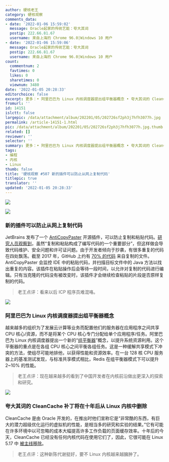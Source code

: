 ```yaml
---
author: 硬核老王
category: 硬核观察
comments_data:
- date: '2022-01-06 15:59:02'
  message: Oracle起家的传统艺能：夸大其词
  postip: 222.66.81.67
  username: 来自上海的 Chrome 96.0|Windows 10 用户
- date: '2022-01-06 15:59:06'
  message: Oracle起家的传统艺能：夸大其词
  postip: 222.66.81.67
  username: 来自上海的 Chrome 96.0|Windows 10 用户
count:
  commentnum: 2
  favtimes: 0
  likes: 0
  sharetimes: 0
  viewnum: 3480
date: '2022-01-05 20:28:33'
editorchoice: false
excerpt: 更多：• 阿里巴巴为 Linux 内核调度器提出组平衡器概念 • 夸大其词的 CleanCache 补丁将在十年后从 Linux 内核中删除
fromurl: ''
id: 14151
islctt: false
largepic: /data/attachment/album/202201/05/202726sf2ph3j7hfh3077h.jpg
permalink: /article-14151-1.html
pic: /data/attachment/album/202201/05/202726sf2ph3j7hfh3077h.jpg.thumb.jpg
related: []
reviewer: ''
selector: ''
summary: 更多：• 阿里巴巴为 Linux 内核调度器提出组平衡器概念 • 夸大其词的 CleanCache 补丁将在十年后从 Linux 内核中删除
tags:
- 编程
- 内核
- Linux
thumb: false
title: '硬核观察 #507 新的插件可以防止从网上复制代码'
titlepic: true
translator: ''
updated: '2022-01-05 20:28:33'
---
```


![](/data/attachment/album/202201/05/202726sf2ph3j7hfh3077h.jpg)


![](/data/attachment/album/202201/05/202733a6gaa0seb66803ns.jpg)


### 新的插件可以防止从网上复制代码


JetBrains 发布了一个 [AntiCopyPaster](https://github.com/JetBrains-Research/anti-copy-paster) 开源插件，可以防止复制和粘贴代码。[研究人员观察到](https://arxiv.org/abs/2112.15230)，虽然“复制和粘贴构成了编写代码的一个重要部分”，但这样做会导致代码维护、安全问题和许可证问题。由于开发者倾向于抄袭，有很多重复的代码在四处飘荡。截至 2017 年，GitHub 上约有 [70% 的代码](https://www.theregister.com/2017/11/21/github_duplicate_code/) 来自复制的文件。AntiCopyPaster 会监控 IDE 中的粘贴代码，并扫描目标文件中的 Java 方法以找出重复的内容。该插件在粘贴操作后会等待一段时间，以允许对复制的代码进行编辑。只有当克隆的代码没有被改变时，该插件才会继续检查粘贴的片段是否原样复制的代码。



> 
> 老王点评：看来以后 ICP 程序员难混咯。
> 
> 
> 


![](/data/attachment/album/202201/05/202747q9wfiiwcwgzucw2v.jpg)


### 阿里巴巴为 Linux 内核调度器提出组平衡器概念


越来越多的组织为了发展云计算等业务而配置他们的服务器在应用程序之间共享 CPU 核心/资源，而不是将某个 CPU 核心专门分配给单个应用程序/任务。阿里巴巴为 Linux 内核调度器提出一个新的“[组平衡器](https://lore.kernel.org/lkml/98f41efd-74b2-198a-839c-51b785b748a6@linux.alibaba.com/)”概念，以提升系统资源利用。这个平衡器的重点是在各组 CPU 核心之间平衡各组任务。这是一种缓解共享模式下冲突的方法，使组尽可能地排他，以获得性能和资源效率。在一台 128 核 CPU 服务器上的基准测试发现，与标准共享模式相比，Redis 在组平衡器模式下可以提升 2~10% 的性能。



> 
> 老王点评：现在越来越多的看到了中国开发者在内核前沿做出更深入的探索和研究。
> 
> 
> 


![](/data/attachment/album/202201/05/202809uqvouxheylmvhywc.jpg)


### 夸大其词的 CleanCache 补丁将在十年后从 Linux 内核中删除


CleanCache 是由 Oracle 开发的，在推出时他们宣称它是“非常酷的东西，有巨大的潜力超级优化运行的虚拟机的性能，是相当多的研究和实验的结果。”它有可能在许多环境中以可忽略的成本大幅提高许多工作负载的页面缓存效率。十年后的今天，CleanCache 已经没有任何内核代码在使用它们了，因此，它很可能在 Linux 5.17 中 [被主线移除](https://www.phoronix.com/scan.php?page=news_item&px=Linux-Cleancache-EOL)。



> 
> 老王点评：这种新陈代谢挺好，要不 Linux 内核越来越臃肿了。
> 
> 
>
